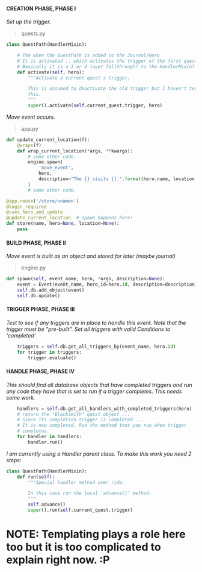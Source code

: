 #### CREATION PHASE, PHASE I
_Set up the trigger._
> quests.py
```python
class QuestPath(HandlerMixin):

    # The when the QuestPath is added to the Journal/Hero
    # It is activated .. which activates the trigger of the first quest.
    # Basically it is a 3 or 4 layer fallthrough? to the HandlerMixin?
    def activate(self, hero):
        """Activate a current quest's trigger.

        This is assumed to deactivate the old trigger but I haven't tested
        this.
        """
        super().activate(self.current_quest.trigger, hero)
```
_Move event occurs._
> app.py
```python
def update_current_location(f):
    @wraps(f)
    def wrap_current_location(*args, **kwargs):
        # some other code.
        engine.spawn(
            'move_event',
            hero,
            description="The {} visits {}.".format(hero.name, location.url)
        )
        # some other code.

@app.route('/store/<name>')
@login_required
@uses_hero_and_update
@update_current_location  # spawn happens here!
def store(name, hero=None, location=None):
    pass
```

#### BUILD PHASE, PHASE II
_Move event is built as an object and stored for later (maybe journal)_
> engine.py
```python
def spawn(self, event_name, hero, *args, description=None):
    event = Event(event_name, hero_id=hero.id, description=description)
    self.db.add_object(event)
    self.db.update()
```

#### TRIGGER PHASE, PHASE III
_Test to see if any triggers are in place to handle this event. Note that the trigger must be "pre-built". Set all triggers with valid Conditions to 'completed'_
```python
    triggers = self.db.get_all_triggers_by(event_name, hero.id)
    for trigger in triggers:
        trigger.evaluate()
```

#### HANDLE PHASE, PHASE IV
_This should find all database objects that have completed triggers and run any code they have that is set to run if a trigger completes. This needs some work._
```python
    handlers = self.db.get_all_handlers_with_completed_triggers(hero)
    # return the "Blacksmith" quest object ...
    # Since its completion trigger is completed ...
    # It is now completed. Run the method that you run when trigger
    # completes.
    for handler in handlers:
        handler.run()
```

_I am currently using a Handler parent class. To make this work you need
2 steps:_
```python
class QuestPath(HandlerMixin):
    def run(self):
        """Special handler method over ride.

        In this case run the local 'advance()' method.
        """
        self.advance()
        super().run(self.current_quest.trigger)
```


# NOTE: Templating plays a role here too but it is too complicated to explain right now. :P




